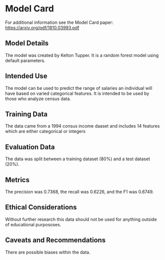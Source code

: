 # Model Card

For additional information see the Model Card paper: https://arxiv.org/pdf/1810.03993.pdf

## Model Details
The model was created by Kelton Tupper. It is a random forest model using default parameters.
## Intended Use
The model can be used to predict the range of salaries an individual will have based on varied categorical features. It is intended to be used by those who analyze census data. 
## Training Data
The data came from a 1994 consus income daaset and includes 14 features which are either categorical or integers
## Evaluation Data
The data was split between a training dataset (80%) and a test dataset (20%).
## Metrics
The precision was 0.7368, the recall was 0.6226, and the F1 was 0.6749.

## Ethical Considerations
Without further research this data should not be used for anything outside of educational purpososes.
## Caveats and Recommendations
There are possible biases within the data.